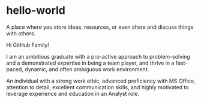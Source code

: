 # hello-world
A place where you store ideas, resources, or even share and discuss things with others.

Hi GitHub Family!

I am an ambitious graduate with a pro-active approach to problem-solving and a demonstrated expertise in being a team player, and thrive in a fast-paced, dynamic, and often ambiguous work environment.

An individual with a strong work ethic, advanced proficiency with MS Office, attention to detail, excellent communication skills, and highly motivated to leverage experience and education in an Analyst role.
